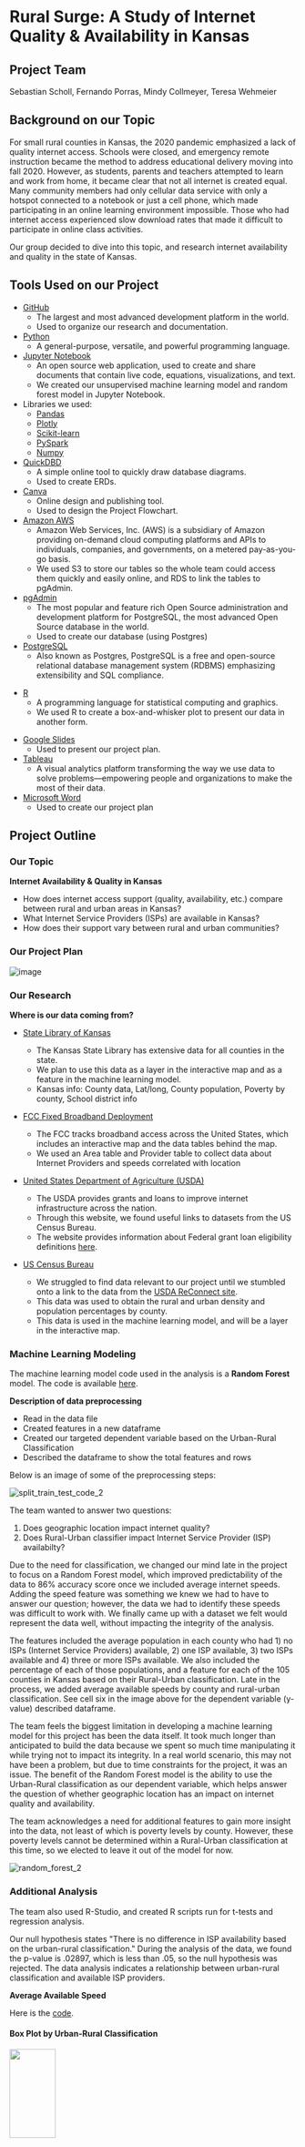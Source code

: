 # Rural Surge: A Study of Internet Quality & Availability in Kansas

## Project Team
Sebastian Scholl, Fernando Porras, Mindy Collmeyer, Teresa Wehmeier
  

## Background on our Topic
For small rural counties in Kansas, the 2020 pandemic emphasized a lack of quality internet access. Schools were closed, and emergency remote instruction became the method to address educational delivery moving into fall 2020. However, as students, parents and teachers attempted to learn and work from home, it became clear that not all internet is created equal. Many community members had only cellular data service with only a hotspot connected to a notebook or just a cell phone, which made participating in an online learning environment impossible. Those who had internet access experienced slow download rates that made it difficult to participate in online class activities.

Our group decided to dive into this topic, and research internet availability and quality in the state of Kansas.


## Tools Used on our Project
- [GitHub](https://github.com/)
    * The largest and most advanced development platform in the world.
    * Used to organize our research and documentation.
- [Python](https://www.python.org/)
    * A general-purpose, versatile, and powerful programming language.
- [Jupyter Notebook](https://jupyter.org/)
    * An open source web application, used to create and share documents that contain live code, equations, visualizations, and text.
    * We created our unsupervised machine learning model and random forest model in Jupyter Notebook.
- Libraries we used:
    * [Pandas](https://pandas.pydata.org/)
    * [Plotly](https://plotly.com/)
    * [Scikit-learn](https://scikit-learn.org/stable/)
    * [PySpark](https://spark.apache.org/docs/latest/api/python/)
    * [Numpy](https://numpy.org/)
- [QuickDBD](https://www.quickdatabasediagrams.com/)
    * A simple online tool to quickly draw database diagrams.
    * Used to create ERDs.
- [Canva](https://www.canva.com/)
    * Online design and publishing tool.
    * Used to design the Project Flowchart.
- [Amazon AWS](https://aws.amazon.com/)
    * Amazon Web Services, Inc. (AWS) is a subsidiary of Amazon providing on-demand cloud computing platforms and APIs to individuals, companies, and governments, 
    	on a metered pay-as-you-go basis.
    * We used S3 to store our tables so the whole team could access them quickly and easily online, and RDS to link the tables to pgAdmin.
- [pgAdmin](https://www.pgadmin.org/)
    * The most popular and feature rich Open Source administration and development platform for PostgreSQL, the most advanced Open Source database in the world.
    * Used to create our database (using Postgres)
- [PostgreSQL](https://www.postgresql.org/)
    * Also known as Postgres, PostgreSQL is a free and open-source relational database management system (RDBMS) emphasizing extensibility and SQL compliance.
* [R](https://www.r-project.org/)
    * A programming language for statistical computing and graphics.
    * We used R to create a box-and-whisker plot to present our data in another form.
- [Google Slides](https://www.google.com/slides/about/)
    * Used to present our project plan.
- [Tableau](https://www.tableau.com/)
    * A visual analytics platform transforming the way we use data to solve problems—empowering people and organizations to make the most of their data.
- [Microsoft Word](https://www.microsoft.com/en-us/microsoft-365/word)
    * Used to create our project plan


## Project Outline

### Our Topic

**Internet Availability & Quality in Kansas**
   - How does internet access support (quality, availability, etc.) compare between rural and urban areas in Kansas?
   - What Internet Service Providers (ISPs) are available in Kansas? 
   - How does their support vary between rural and urban communities?


### Our Project Plan
![image](https://user-images.githubusercontent.com/93055450/160928328-355686b7-e6c8-454a-9ec7-58fc1ff0a26e.png)

   
### Our Research

**Where is our data coming from?**
   - [State Library of Kansas](https://kslib.info/423/State-Data-Center)
     * The Kansas State Library has extensive data for all counties in the state.
     * We plan to use this data as a layer in the interactive map and as a feature in the machine learning model.
     * Kansas info: County data, Lat/long, County population, Poverty by county, School district info
     
   - [FCC Fixed Broadband Deployment](https://broadbandmap.fcc.gov/#/data-download)
     * The FCC tracks broadband access across the United States, which includes an interactive map and the data tables behind the map. 
     * We used an Area table and Provider table to collect data about Internet Providers and speeds correlated with location

   - [United States Department of Agriculture (USDA)](https://www.usda.gov/reconnect)
     * The USDA provides grants and loans to improve internet infrastructure across the nation. 
     * Through this website, we found useful links to datasets from the US Census Bureau.
     * The website provides information about Federal grant loan eligibility definitions <a href="https://www.usda.gov/reconnect/service-area-eligibility-requirements">here</a>.
    
   - [US Census Bureau](https://www.census.gov/programs-surveys/geography/guidance/geo-areas/urban-rural/2010-urban-rural.html)
     * We struggled to find data relevant to our project until we stumbled onto a link to the data from the [USDA ReConnect site](https://www.usda.gov/reconnect).
     * This data was used to obtain the rural and urban density and population percentages by county. 
     * This data is used in the machine learning model, and will be a layer in the interactive map.
   

### Machine Learning Modeling

The machine learning model code used in the analysis is a **Random Forest** model. The code is available <a href="Analysis/RuralSurge_ml_RandomForrest_AdaBooster.ipynb">here</a>.

**Description of data preprocessing**

* Read in the data file
* Created features in a new dataframe
* Created our targeted dependent variable based on the Urban-Rural Classification
* Described the dataframe to show the total features and rows

Below is an image of some of the preprocessing steps:

![split_train_test_code_2](https://user-images.githubusercontent.com/92836648/162632416-26bc4ada-25c1-4db0-8f11-f46275b29df7.png)

The team wanted to answer two questions: 
1) Does geographic location impact internet quality?
2) Does Rural-Urban classifier impact Internet Service Provider (ISP) availabilty?

Due to the need for classification, we changed our mind late in the project to focus on a Random Forest model, which improved predictability of the data to 86% accuracy score once we included average internet speeds. Adding the speed feature was something we knew we had to have to answer our question; however, the data we had to identify these speeds was difficult to work with. We finally came up with a dataset we felt would represent the data well, without impacting the integrity of the analysis.

The features included the average population in each county who had 1) no ISPs (Internet Service Providers) available, 2) one ISP available, 3) two ISPs available and 4) three or more ISPs available. We also included the percentage of each of those populations, and a feature for each of the 105 counties in Kansas based on their Rural-Urban classification. Late in the process, we added average available speeds by county and rural-urban classification. See cell six in the image above for the dependent variable (y-value) described dataframe.

The team feels the biggest limitation in developing a machine learning model for this project has been the data itself. It took much longer than anticipated to build the data because we spent so much time manipulating it while trying not to impact its integrity. In a real world scenario, this may not have been a problem, but due to time constraints for the project, it was an issue. The benefit of the Random Forest model is the ability to use the Urban-Rural classification as our dependent variable, which helps answer the question of whether geographic location has an impact on internet quality and availability.

The team acknowledges a need for additional features to gain more insight into the data, not least of which is poverty levels by county. However, these poverty levels cannot be determined within a Rural-Urban classification at this time, so we elected to leave it out of the model for now.

![random_forest_2](https://user-images.githubusercontent.com/92836648/162632418-cee1c875-a905-41bd-861a-70fb66e15fc0.png)


### Additional Analysis

The team also used R-Studio, and created R scripts run for t-tests and regression analysis.

Our null hypothesis states "There is no difference in ISP availability based on the urban-rural classification." During the analysis of the data, we found the p-value is .02897, which is less than .05, so the null hypothesis was rejected. The data analysis indicates a relationship between urban-rural classification and available ISP providers.

**Average Available Speed**

Here is the [code](https://github.com/Sebjet24/Rural_Surge/blob/main/Analysis/rural_surge_analysis_avg_speed_r_file.R).

#### Box Plot by Urban-Rural Classification

<img src="Analysis/bw_avg_speed.png" width="40%" height="20%">

**ISP Options**
Code is available <a href="Analysis/rural_surge_analysis_has_zero.R">here</a>. Mean perentage for overall dataset is .61, which is validated when analyzing in Excel. See the bar chart below:

<img src="Analysis/isp_available_by_ru_class.png" width="50%" height="30%">

**Code for the t-test**
Overall T-Test Results follow:

<img src="Analysis/avg_speed_ttest_overall.png" width="40%" height="20%">

The team performed an analysis using R script to determine if there is a difference between urban-rural (UR) classification. We used regression analysis and descriptive summary of the data, which suggests there is a statitical signifiance (.02897) when comparing ISP availability by the UR classification. The file is available <a href="Analysis/rural_surge_analysis_has_zero.R">here</a> and the results displayed below.

#### Results of linear regression and descriptive statistics

```
Call:
lm(formula = ur_val ~ avg_0 + avg_1 + avg_2 + avg_3, data = rs_analysis_no_isp)

Residuals:
    Min      1Q  Median      3Q     Max 
-0.5996 -0.3489 -0.3409  0.6433  0.6904 

Coefficients:
              Estimate Std. Error t value Pr(>|t|)    
(Intercept)  3.509e-01  4.669e-02   7.515 3.74e-12 ***
avg_0       -1.574e-06  1.025e-05  -0.154    0.878    
avg_1       -2.995e-06  2.173e-05  -0.138    0.891    
avg_2        3.661e-05  5.206e-05   0.703    0.483    
avg_3       -3.252e-05  3.993e-05  -0.814    0.417    
---
Signif. codes:  0 ‘***’ 0.001 ‘**’ 0.01 ‘*’ 0.05 ‘.’ 0.1 ‘ ’ 1

Residual standard error: 0.4735 on 161 degrees of freedom
Multiple R-squared:  0.06447,	Adjusted R-squared:  0.04122 
F-statistic: 2.774 on 4 and 161 DF,  p-value: 0.02897

## - perform a t-test. reference USDA definition of 100 mb sufficient broadband
t.test(rs_speed$avg_speed)

# - perform t-test by ru_code
rs_speed_r <- subset(rs_speed, u_r_code=="R")
rs_speed_u <- subset(rs_speed, u_r_code=="U")


t.test(rs_speed_r$avg_speed)
t.test(rs_speed_u$avg_speed)

deeper dive - create box and whisker plot by ur_code
sample code: p <- ggplot(df, aes(carat, price)) +geom_point() +
labs(title = "Diamonds", x = "x-axis -> Carat", y = "y-axis -> Price")
ggplot(rs_speed, aes(u_r_code, avg_speed)) +
  geom_boxplot() + labs(title = "Average Available Download Rate by Rural-Urban Classification", x="Rural-Urban",y="Avg Available Speed")
  
```

### Database Integration

- Our data is stored in PostgreSQL and is connected to [AWS RDS](https://s3.console.aws.amazon.com/s3/buckets/rural-surge-b1?region=us-east-1). 
- We started with 10 data tables, and added several more as we developed data for the machine learing model. 
- The process began with an ERD that has been revised, and a full schema that was used to build the initial data tables.

#### ERD

<img src="Images/ERD_FCC_tables.png" width="60%" height="30%">

#### Schema Sample
See full schema <a href="Resources/schema.sql">here</a> and code snip below.

```
-- Create tables for Rural Surge Project

-- Create Validation Table for Area Table tech column from FCC site
SELECT * FROM tech_type;
--
CREATE TABLE tech_type (
	tech_type_code VARCHAR(1) NOT NULL,
    tech_type_desc VARCHAR(20) NOT NULL,
	PRIMARY KEY (tech_type_code)
);

```

- Using Google Colab, we updated a table in the PostgreSQL database to add a new column.

```
area_df = spark.read.jdbc(url = "jdbc:postgresql://ruralsurge.cu3ibjje45e1.us-east-1.rds.amazonaws.com:5432/rural_surge_db", 
                     table = "(SELECT * FROM area_table) AS my_table",
                     properties={"user": "root", "password": "XXXXXXX", "driver":  "org.postgresql.Driver"})#.createTempView("tbl")

spark.sql('select * from tbl').show() #or use .collect() to get Rows

import pyspark.sql.functions as F 
length_df = area_df.withColumn("tech_options", F.length("tech"))
length_df.show(truncate=False)

# Configure settings for RDS
mode = "append"
jdbc_url="jdbc:postgresql://ruralsurge.cu3ibjje45e1.us-east-1.rds.amazonaws.com:5432/rural_surge_db"
config = {"user":"root", 
          "password": "#######", 
          "driver":"org.postgresql.Driver"}
    alter table "pct_urban_rural_county" add column "state_county_code" INT;
    update "pct_urban_rural_county"
        set "state_county_code" = concat(state_code,county_code);
```


- Ten tables were initially created (see schema) and additional tables added as we explored for machine learning data.

  <img src="Images/pg_admin_table_views.png" width="40%" height="20%">


- We created a query and subsequent data table with the below, which includes a left outer join from area_table and geo_lookup tables.

    ```
    -- has_0 = Population with zero providers (i.e., no broadband) given choice of technology and speed
    SELECT DISTINCT at.id, at.type, at.urban_rural, at.speed, at.has_0, at.has_1, at.has_2, at.has_3more
    FROM area_table at LEFT OUTER JOIN geo_lookup gl ON (at.id, at.type) = (gl.geoid, gl.type)
    WHERE at.id like '20%'
    AND at.type = 'county';

    ```

- We needed to convert a string of text in a column to a count of the string characters in that column. Fernando was able to pull the data table into Google Colab and Spark to create the new column, then reload it to the shared database through AWS RDS services.

```
area_df = spark.read.jdbc(url = "jdbc:postgresql://ruralsurge.cu3ibjje45e1.us-east-1.rds.amazonaws.com:5432/rural_surge_db", 
                     table = "(SELECT * FROM area_table) AS my_table",
                     properties={"user": "root", "password": "XXXXXXX", "driver":  "org.postgresql.Driver"})#.createTempView("tbl")

spark.sql('select * from tbl').show() #or use .collect() to get Rows

import pyspark.sql.functions as F 
length_df = area_df.withColumn("tech_options", F.length("tech"))
length_df.show(truncate=False)

# Configure settings for RDS
mode = "append"
jdbc_url="jdbc:postgresql://ruralsurge.cu3ibjje45e1.us-east-1.rds.amazonaws.com:5432/rural_surge_db"
config = {"user":"root", 
          "password": "#######", 
          "driver":"org.postgresql.Driver"}
          
# Write review_id_df to table in RDS
length_df.write.jdbc(url=jdbc_url, table='area_mod', mode=mode, properties=config)

```
  
### Visualize the Data
   - For our presentation, we used [Google Slides](https://docs.google.com/presentation/d/1s3hrkMdUn2UQK7V6L73jDXKZyd1Sj-ZztJQ3GYvPlYY/edit?usp=sharing) to tell the story of our project.
   - We also created a [Dashboard](https://public.tableau.com/app/profile/sebastian.scholl/viz/RuralSurge/RuralSurge?publish=yes) in Tableau.


 ### Result of the analysis
 
Per our findings, if there are ISPs present, rural and urban average download speeds are very similar in the state of Kansas.
However, approximately 60% of rural areas, and 40% of urban areas in Kansas have no ISPs.
 
Rural Mean: 82 MB 
Urban Mean: 78.8MB

![image](https://user-images.githubusercontent.com/93055450/163207821-a0094d13-8368-4bdb-80c7-d90469bfe423.png)


![image](https://user-images.githubusercontent.com/93055450/163215486-6e90ca4c-9d1e-4d49-afe6-e67d63451a75.png)


 ### Recommendation for future analysis

- Why do some areas have 0 ISP options?
- Is there a link between poverty rate and quality internet access?
- Is there a link between school district success and quality internet access?


 ### Anything we would have done differently?
 
- Polled for team strengths first
- Less structured data
- ETL is your friend - use it!
